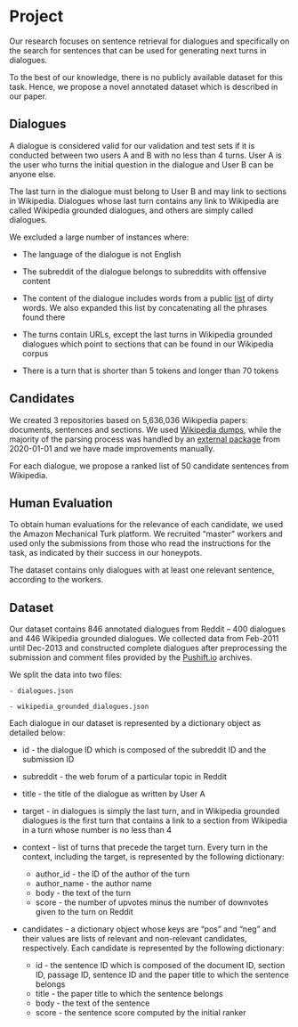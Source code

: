 # Project

Our research focuses on sentence retrieval for dialogues and specifically on the search for sentences that can be used for generating next turns in dialogues. 

To the best of our knowledge, there is no publicly available dataset for this task. Hence, we propose a novel annotated dataset which is described in our paper.
## Dialogues

A dialogue is considered valid for our validation and test sets if it is conducted between two users A and B with no less than 4 turns. User A is the user who turns the initial question in the dialogue and User B can be anyone else. 

The last turn in the dialogue must belong to User B and may link to sections in Wikipedia. Dialogues whose last turn contains any link to Wikipedia are called Wikipedia grounded dialogues, and others are simply called dialogues.

We excluded a large number of instances where:

- The language of the dialogue is not English

- The subreddit of the dialogue belongs to subreddits with offensive content

- The content of the dialogue includes words from  a public [list](https://github.com/LDNOOBW/List-of-Dirty-Naughty-Obscene-and-Otherwise-Bad-Words/blob/master/en) of dirty words. We also expanded this list by concatenating all the phrases found there

- The turns contain URLs, except the last turns in Wikipedia grounded dialogues which point to sections that can be found in our Wikipedia corpus

- There is a turn that is shorter than 5 tokens and longer than 70 tokens

## Candidates

We created 3 repositories based on 5,636,036 Wikipedia papers: documents, sentences and sections. We used [Wikipedia dumps](https://dumps.wikimedia.org/enwiki/20200101/enwiki-20200101-pages-articles-multistream.xml.bz2), while the majority of the parsing process was handled by an [external package](https://github.com/attardi/wikiextractor.git) from 2020-01-01 and we have made improvements manually.

For each dialogue, we propose a ranked list of 50 candidate sentences from Wikipedia. 
## Human Evaluation

To obtain human evaluations for the relevance of each candidate, we used the Amazon Mechanical Turk platform. We recruited “master” workers and used only the submissions from those who read the instructions for the task, as indicated by their success in our honeypots.

The dataset contains only dialogues with at least one relevant sentence, according to the workers.
## Dataset

Our dataset contains 846 annotated dialogues from Reddit – 400 dialogues and 446 Wikipedia grounded dialogues. We collected data from Feb-2011 until Dec-2013 and constructed complete dialogues after preprocessing the submission and comment files provided by the [Pushift.io](https://files.pushshift.io/reddit/) archives.

We split the data into two files: 

    - dialogues.json 

    - wikipedia_grounded_dialogues.json

Each dialogue in our dataset is represented by a dictionary object as detailed below:

- id - the dialogue ID which is composed of the subreddit ID and the submission ID
- subreddit - the web forum of a particular topic in Reddit
- title - the title of the dialogue as written by User A
- target - in dialogues is simply the last turn, and in Wikipedia grounded dialogues is the first turn that contains a link to a section from Wikipedia in a turn whose number is no less than 4
- context - list of turns that precede the target turn. Every turn in the context, including the target, is represented by the following dictionary:
    - author_id - the ID of the author of the turn
    - author_name - the author name
    - body - the text of the turn
    - score - the number of upvotes minus the number of downvotes given to the turn on Reddit

- candidates - a dictionary object whose keys are “pos” and “neg” and their values are lists of relevant and non-relevant candidates, respectively. Each candidate is represented by the following dictionary:

    - id - the sentence ID which is composed of the document ID, section ID, passage ID, sentence ID and the paper title to which the sentence belongs
    - title - the paper title to which the sentence belongs
    - body - the text of the sentence
    - score - the sentence score computed by the initial ranker
